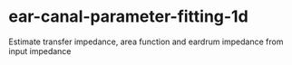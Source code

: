 # ear-canal-parameter-fitting-1d
Estimate transfer impedance, area function and eardrum impedance from input impedance
